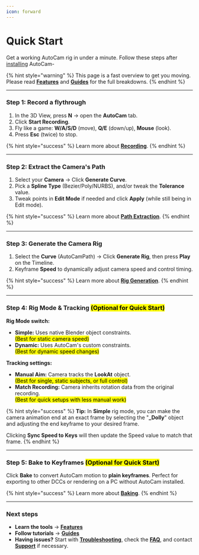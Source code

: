 ```yaml
---
icon: forward
---
```


# Quick Start

Get a working AutoCam rig in under a minute. Follow these steps after [installing](installation.md) AutoCam-

{% hint style="warning" %}
This page is a fast overview to get you moving. Please read [**Features**](../learn/features/) and [**Guides**](../learn/guides.md) for the full breakdowns.
{% endhint %}

***

### Step 1: Record a flythrough

1. In the 3D View, press **N** → open the **AutoCam** tab.
2. Click **Start Recording**.
3. Fly like a game: **W/A/S/D** (move), **Q/E** (down/up), **Mouse** (look).
4. Press **Esc** (twice) to stop.

{% hint style="success" %}
Learn more about [**Recording**](../learn/features/record.md).
{% endhint %}

***

### Step 2: Extract the Camera's Path

1. Select your **Camera** → Click **Generate Curve**.
2. Pick a **Spline Type** (Bezier/Poly/NURBS), and/or tweak the **Tolerance** value.
3. Tweak points in **Edit Mode** if needed and click **Apply** (while still being in Edit mode).

{% hint style="success" %}
Learn more about [**Path Extraction**](../learn/features/path.md).
{% endhint %}

***

### Step 3: Generate the Camera Rig

1. Select the **Curve** (AutoCamPath) → Click **Generate Rig**, then press **Play** on the Timeline.
2. Keyframe **Speed** to dynamically adjust camera speed and control timing.

{% hint style="success" %}
Learn more about [**Rig Generation**](../learn/features/rig.md).
{% endhint %}

***

### Step 4: Rig Mode & Tracking <mark style="color:$info;">(Optional for Quick Start)</mark>

**Rig Mode switch:**

* **Simple:** Uses native Blender object constraints.\
  <mark style="color:$info;">(Best for static camera speed)</mark>
* **Dynamic:** Uses AutoCam's custom constraints.\
  <mark style="color:$info;">(Best for dynamic speed changes)</mark>

**Tracking settings:**

* **Manual Aim:** Camera tracks the **LookAt** object.\
  <mark style="color:$info;">(Best for single, static subjects, or full control)</mark>
* **Match Recording:** Camera inherits rotation data from the original recording.\
  <mark style="color:$info;">(Best for quick setups with less manual work)</mark>

{% hint style="success" %}
**Tip:** In **Simple** rig mode, you can make the camera animation end at an exact frame by selecting the "**\_Dolly**" object and adjusting the end keyframe to your desired frame.

Clicking **Sync Speed to Keys** will then update the Speed value to match that frame.
{% endhint %}

***

### Step 5: Bake to Keyframes <mark style="color:$info;">(Optional for Quick Start)</mark>

Click **Bake** to convert AutoCam motion to **plain keyframes**. Perfect for exporting to other DCCs or rendering on a PC without AutoCam installed.

{% hint style="success" %}
Learn more about [**Baking**](../learn/features/bake.md).
{% endhint %}

***

### Next steps

* **Learn the tools** → [**Features**](../learn/features/)
* **Follow tutorials** → [**Guides**](../learn/guides.md)
* **Having issues?** Start with [**Troubleshooting**](../help/troubleshooting.md), check the [**FAQ**](../help/faq.md), and contact [**Support**](../help/support.md) if necessary.

&#x20;
